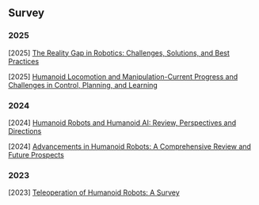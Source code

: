 ## Survey

### 2025

[2025] [The Reality Gap in Robotics: Challenges, Solutions, and Best Practices](https://arxiv.org/abs/2510.20808)

[2025] [Humanoid Locomotion and Manipulation-Current Progress and Challenges in Control, Planning, and Learning](https://arxiv.org/abs/2501.02116)



### 2024

[2024] [Humanoid Robots and Humanoid AI: Review, Perspectives and Directions](https://arxiv.org/abs/2405.15775)

[2024] [Advancements in Humanoid Robots: A Comprehensive Review and Future Prospects](https://ieeexplore.ieee.org/document/10415857)



### 2023

[2023] [Teleoperation of Humanoid Robots: A Survey](https://arxiv.org/abs/2301.04317)
